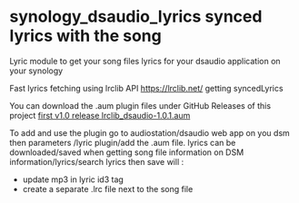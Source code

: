 # synology_dsaudio_lyrics synced lyrics with the song
Lyric module to get your song files lyrics for your dsaudio application on your synology

Fast lyrics fetching using lrclib API https://lrclib.net/ getting syncedLyrics

You can download the .aum plugin files under GitHub Releases of this project
[first v1.0 release lrclib_dsaudio-1.0.1.aum](https://github.com/oukidotcom/synology_dsaudio_lyrics/releases/tag/lrclib_dsaudio-1.0.1)


To add and use the plugin go to audiostation/dsaudio web app on you dsm then parameters /lyric plugin/add the .aum file.
lyrics can be downloaded/saved when getting song file information on DSM information/lyrics/search lyrics then save will  :
- update mp3 in lyric id3 tag
- create a separate .lrc file next to the song file
